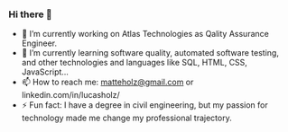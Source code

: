 ### Hi there 👋

- 🔭 I’m currently working on Atlas Technologies as Qality Assurance Engineer.
- 🌱 I’m currently learning software quality, automated software testing, and other technologies and languages like SQL, HTML, CSS, JavaScript...
- 📫 How to reach me: matteholz@gmail.com or linkedin.com/in/lucasholz/
- ⚡ Fun fact: I have a degree in civil engineering, but my passion for technology made me change my professional trajectory.
